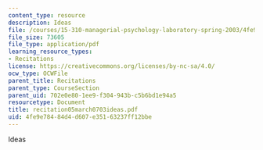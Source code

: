 ```yaml
---
content_type: resource
description: Ideas
file: /courses/15-310-managerial-psychology-laboratory-spring-2003/4fe9e78484d4d607e35163237ff12bbe_recitation05march0703ideas.pdf
file_size: 73605
file_type: application/pdf
learning_resource_types:
- Recitations
license: https://creativecommons.org/licenses/by-nc-sa/4.0/
ocw_type: OCWFile
parent_title: Recitations
parent_type: CourseSection
parent_uid: 702e0e80-1ee9-f304-943b-c5b6bd1e94a5
resourcetype: Document
title: recitation05march0703ideas.pdf
uid: 4fe9e784-84d4-d607-e351-63237ff12bbe
---
```

Ideas